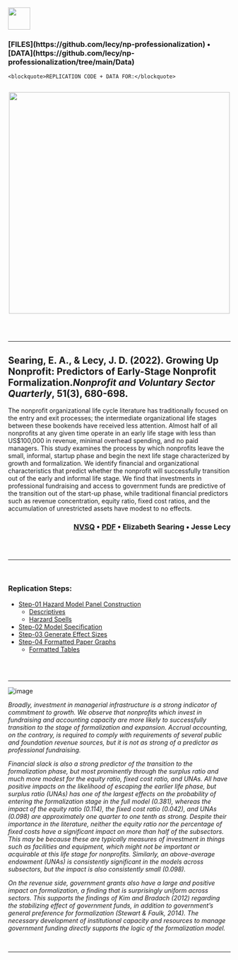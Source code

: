 

<br>
<br>


<div class="row">
  <div class="column">
    <img height=50 src="https://cdn.jsdelivr.net/gh/devicons/devicon/icons/github/github-original.svg"/> <h3>[FILES](https://github.com/lecy/np-professionalization) •     [DATA](https://github.com/lecy/np-professionalization/tree/main/Data) </h3>

    <blockquote>REPLICATION CODE + DATA FOR:</blockquote>
  </div>
  
  <div class="column">
   <p align="center">
   <img src="https://raw.githubusercontent.com/lecy/np-professionalization/main/Results/effect-sizes.png" width="500" />
   </p>
  </div>
</div>


<br> 
<br>

-----

## Searing, E. A., & Lecy, J. D. (2022). Growing Up Nonprofit: Predictors of Early-Stage Nonprofit Formalization.*Nonprofit and Voluntary Sector Quarterly*, 51(3), 680-698. 

The nonprofit organizational life cycle literature has traditionally focused on the
entry and exit processes; the intermediate organizational life stages between these
bookends have received less attention. Almost half of all nonprofits at any given time
operate in an early life stage with less than US$100,000 in revenue, minimal overhead
spending, and no paid managers. This study examines the process by which nonprofits
leave the small, informal, startup phase and begin the next life stage characterized
by growth and formalization. We identify financial and organizational characteristics
that predict whether the nonprofit will successfully transition out of the early and
informal life stage. We find that investments in professional fundraising and access
to government funds are predictive of the transition out of the start-up phase, while
traditional financial predictors such as revenue concentration, equity ratio, fixed cost
ratios, and the accumulation of unrestricted assets have modest to no effects.

<div style="text-align: right"> 
<h3>    
  <a href="https://doi.org/10.1177/08997640211014280"><b>NVSQ</b></a> •
  <a href="https://github.com/lecy/np-professionalization/raw/main/searing-lecy-growing-up-nonprofit.pdf"><b>PDF</b></a> •
  <a href="https://scholar.google.com/citations?user=AO5J8IMAAAAJ&hl=en"><i class="ai ai-google-scholar-square ai-1x"></i></a> Elizabeth Searing  •   
  <a href="https://scholar.google.com/citations?user=Ir8H4wMAAAAJ&hl=en"><i class="ai ai-google-scholar-square ai-1x"></i></a> Jesse Lecy  
</h3>
</div>


<br>
<br>

-----------

<br>

### Replication Steps:

* [Step-01 Hazard Model Panel Construction](https://lecy.github.io/np-formalization/step-01-create-discrete-hazard-dataset.html)
  - [Descriptives](https://lecy.github.io/np-formalization/step-01.01-descriptive-statistics.html)
  - [Harzard Spells](https://lecy.github.io/np-formalization/step-01.02-spells.html)
* [Step-02 Model Specification](https://lecy.github.io/np-formalization/step-02-specify-models.html)
* [Step-03 Generate Effect Sizes](https://lecy.github.io/np-formalization/step-03-calculate-effects.html)
* [Step-04 Formatted Paper Graphs](https://lecy.github.io/np-formalization/step-04-create-graphs-for-paper.html)
  - [Formatted Tables](https://github.com/lecy/np-professionalization/tree/main/Results)  

<br> 
<br>


------------

![image](https://user-images.githubusercontent.com/1209099/180621196-b118db3f-ba0b-4753-87f1-987d9a13a116.png)

*Broadly, investment in managerial infrastructure is a strong indicator of commitment to growth. We observe that nonprofits which invest in fundraising and accounting capacity are more likely to successfully transition to the stage of formalization and expansion. Accrual accounting, on the contrary, is required to comply with requirements of several public and foundation revenue sources, but it is not as strong of a predictor as professional fundraising.*

*Financial slack is also a strong predictor of the transition to the formalization phase, but most prominently through the surplus ratio and much more modest for the equity ratio, fixed cost ratio, and UNAs. All have positive impacts on the likelihood of escaping the earlier life phase, but surplus ratio (UNAs) has one of the largest effects on the probability of entering the formalization stage in the full model (0.381), whereas the impact of the equity ratio (0.114), the fixed cost ratio (0.042), and UNAs (0.098) are approximately one quarter to one tenth as strong. Despite their importance in the literature, neither the equity ratio nor the percentage of fixed costs have a significant impact on more than half of the subsectors. This may be because these are typically measures of investment in things such as facilities and equipment, which might not be important or acquirable at this life stage for nonprofits. Similarly, an above-average endowment (UNAs) is consistently significant in the models across subsectors, but the impact is also consistently small (0.098).*

*On the revenue side, government grants also have a large and positive impact on formalization, a finding that is surprisingly uniform across sectors. This supports the findings of Kim and Bradach (2012) regarding the stabilizing effect of government funds, in addition to government’s general preference for formalization (Stewart & Faulk, 2014). The necessary development of institutional capacity and resources to manage government funding directly supports the logic of the formalization model.* 

<br>
<hr>
<br>
<br>


<link rel="stylesheet" href="https://cdn.jsdelivr.net/gh/jpswalsh/academicons@1/css/academicons.min.css">

